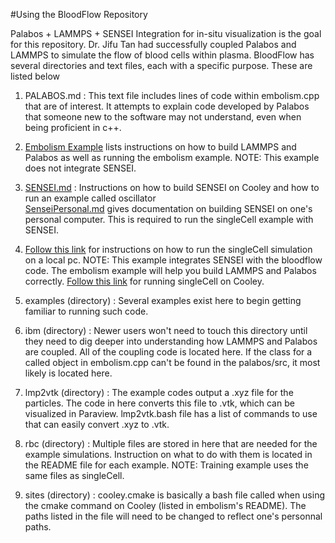 #Using the BloodFlow Repository

Palabos + LAMMPS + SENSEI Integration for in-situ visualization is the goal for this repository.
Dr. Jifu Tan had successfully coupled Palabos and LAMMPS to simulate the flow of blood cells within plasma. 
BloodFlow has several directories and text files, each with a specific purpose. These are listed below

1. PALABOS.md : This text file includes lines of code within embolism.cpp that are of interest.
It attempts to explain code developed by Palabos that someone new to the software may not understand, even when being proficient in c++.

1. [Embolism Example](examples/embolism/README.md) lists instructions on how to build LAMMPS and Palabos as well as running the embolism example. NOTE: This example does not integrate SENSEI.

2. [SENSEI.md](SENSEI.md) : Instructions on how to build SENSEI on Cooley and how to run an example called oscillator\
   [SenseiPersonal.md](SenseiPersonal.md) gives documentation on building SENSEI on one's personal computer. This is required to run the singleCell example with SENSEI.

3. [Follow this link](examples/singleCell/documentation/singleCellPersonal.md) for instructions on how to run the singleCell simulation on a local pc. NOTE: This example integrates SENSEI with the bloodflow code. The embolism example will help you build LAMMPS and Palabos correctly. [Follow this link](examples/singleCell/documentation/singleCellSensei.md) for running singleCell on Cooley.


4. examples (directory) : Several examples exist here to begin getting familiar to running such code. 


5. ibm (directory) : Newer users won't need to touch this directory until they need to dig deeper into understanding how LAMMPS and Palabos are coupled.
All of the coupling code is located here. If the class for a called object in embolism.cpp can't be found in the palabos/src, it most likely is located here.

6. lmp2vtk (directory) : The example codes output a .xyz file for the particles. The code in here converts this file to .vtk, which can be visualized in Paraview. lmp2vtk.bash file has a list of commands to use that can easily convert .xyz to .vtk. 

7. rbc (directory) : Multiple files are stored in here that are needed for the example simulations. Instruction on what to do with them is located 
in the README file for each example. NOTE: Training example uses the same files as singleCell.

8. sites (directory) : cooley.cmake is basically a bash file called when using the cmake command on Cooley (listed in embolism's README). 
The paths listed in the file will need to be changed to reflect one's personnal paths. 
